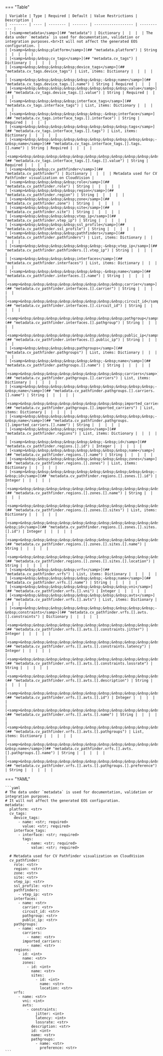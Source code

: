 <!--
  ~ Copyright (c) 2023-2024 Arista Networks, Inc.
  ~ Use of this source code is governed by the Apache License 2.0
  ~ that can be found in the LICENSE file.
  -->
=== "Table"

    | Variable | Type | Required | Default | Value Restrictions | Description |
    | -------- | ---- | -------- | ------- | ------------------ | ----------- |
    | [<samp>metadata</samp>](## "metadata") | Dictionary |  |  |  | The data under `metadata` is used for documentation, validation or integration purposes.<br>It will not affect the generated EOS configuration. |
    | [<samp>&nbsp;&nbsp;platform</samp>](## "metadata.platform") | String |  |  |  |  |
    | [<samp>&nbsp;&nbsp;cv_tags</samp>](## "metadata.cv_tags") | Dictionary |  |  |  |  |
    | [<samp>&nbsp;&nbsp;&nbsp;&nbsp;device_tags</samp>](## "metadata.cv_tags.device_tags") | List, items: Dictionary |  |  |  |  |
    | [<samp>&nbsp;&nbsp;&nbsp;&nbsp;&nbsp;&nbsp;-&nbsp;name</samp>](## "metadata.cv_tags.device_tags.[].name") | String | Required |  |  |  |
    | [<samp>&nbsp;&nbsp;&nbsp;&nbsp;&nbsp;&nbsp;&nbsp;&nbsp;value</samp>](## "metadata.cv_tags.device_tags.[].value") | String | Required |  |  |  |
    | [<samp>&nbsp;&nbsp;&nbsp;&nbsp;interface_tags</samp>](## "metadata.cv_tags.interface_tags") | List, items: Dictionary |  |  |  |  |
    | [<samp>&nbsp;&nbsp;&nbsp;&nbsp;&nbsp;&nbsp;-&nbsp;interface</samp>](## "metadata.cv_tags.interface_tags.[].interface") | String | Required |  |  |  |
    | [<samp>&nbsp;&nbsp;&nbsp;&nbsp;&nbsp;&nbsp;&nbsp;&nbsp;tags</samp>](## "metadata.cv_tags.interface_tags.[].tags") | List, items: Dictionary |  |  |  |  |
    | [<samp>&nbsp;&nbsp;&nbsp;&nbsp;&nbsp;&nbsp;&nbsp;&nbsp;&nbsp;&nbsp;-&nbsp;name</samp>](## "metadata.cv_tags.interface_tags.[].tags.[].name") | String | Required |  |  |  |
    | [<samp>&nbsp;&nbsp;&nbsp;&nbsp;&nbsp;&nbsp;&nbsp;&nbsp;&nbsp;&nbsp;&nbsp;&nbsp;value</samp>](## "metadata.cv_tags.interface_tags.[].tags.[].value") | String | Required |  |  |  |
    | [<samp>&nbsp;&nbsp;cv_pathfinder</samp>](## "metadata.cv_pathfinder") | Dictionary |  |  |  | Metadata used for CV Pathfinder visualization on CloudVision |
    | [<samp>&nbsp;&nbsp;&nbsp;&nbsp;role</samp>](## "metadata.cv_pathfinder.role") | String |  |  |  |  |
    | [<samp>&nbsp;&nbsp;&nbsp;&nbsp;region</samp>](## "metadata.cv_pathfinder.region") | String |  |  |  |  |
    | [<samp>&nbsp;&nbsp;&nbsp;&nbsp;zone</samp>](## "metadata.cv_pathfinder.zone") | String |  |  |  |  |
    | [<samp>&nbsp;&nbsp;&nbsp;&nbsp;site</samp>](## "metadata.cv_pathfinder.site") | String |  |  |  |  |
    | [<samp>&nbsp;&nbsp;&nbsp;&nbsp;vtep_ip</samp>](## "metadata.cv_pathfinder.vtep_ip") | String |  |  |  |  |
    | [<samp>&nbsp;&nbsp;&nbsp;&nbsp;ssl_profile</samp>](## "metadata.cv_pathfinder.ssl_profile") | String |  |  |  |  |
    | [<samp>&nbsp;&nbsp;&nbsp;&nbsp;pathfinders</samp>](## "metadata.cv_pathfinder.pathfinders") | List, items: Dictionary |  |  |  |  |
    | [<samp>&nbsp;&nbsp;&nbsp;&nbsp;&nbsp;&nbsp;-&nbsp;vtep_ip</samp>](## "metadata.cv_pathfinder.pathfinders.[].vtep_ip") | String |  |  |  |  |
    | [<samp>&nbsp;&nbsp;&nbsp;&nbsp;interfaces</samp>](## "metadata.cv_pathfinder.interfaces") | List, items: Dictionary |  |  |  |  |
    | [<samp>&nbsp;&nbsp;&nbsp;&nbsp;&nbsp;&nbsp;-&nbsp;name</samp>](## "metadata.cv_pathfinder.interfaces.[].name") | String |  |  |  |  |
    | [<samp>&nbsp;&nbsp;&nbsp;&nbsp;&nbsp;&nbsp;&nbsp;&nbsp;carrier</samp>](## "metadata.cv_pathfinder.interfaces.[].carrier") | String |  |  |  |  |
    | [<samp>&nbsp;&nbsp;&nbsp;&nbsp;&nbsp;&nbsp;&nbsp;&nbsp;circuit_id</samp>](## "metadata.cv_pathfinder.interfaces.[].circuit_id") | String |  |  |  |  |
    | [<samp>&nbsp;&nbsp;&nbsp;&nbsp;&nbsp;&nbsp;&nbsp;&nbsp;pathgroup</samp>](## "metadata.cv_pathfinder.interfaces.[].pathgroup") | String |  |  |  |  |
    | [<samp>&nbsp;&nbsp;&nbsp;&nbsp;&nbsp;&nbsp;&nbsp;&nbsp;public_ip</samp>](## "metadata.cv_pathfinder.interfaces.[].public_ip") | String |  |  |  |  |
    | [<samp>&nbsp;&nbsp;&nbsp;&nbsp;pathgroups</samp>](## "metadata.cv_pathfinder.pathgroups") | List, items: Dictionary |  |  |  |  |
    | [<samp>&nbsp;&nbsp;&nbsp;&nbsp;&nbsp;&nbsp;-&nbsp;name</samp>](## "metadata.cv_pathfinder.pathgroups.[].name") | String |  |  |  |  |
    | [<samp>&nbsp;&nbsp;&nbsp;&nbsp;&nbsp;&nbsp;&nbsp;&nbsp;carriers</samp>](## "metadata.cv_pathfinder.pathgroups.[].carriers") | List, items: Dictionary |  |  |  |  |
    | [<samp>&nbsp;&nbsp;&nbsp;&nbsp;&nbsp;&nbsp;&nbsp;&nbsp;&nbsp;&nbsp;-&nbsp;name</samp>](## "metadata.cv_pathfinder.pathgroups.[].carriers.[].name") | String |  |  |  |  |
    | [<samp>&nbsp;&nbsp;&nbsp;&nbsp;&nbsp;&nbsp;&nbsp;&nbsp;imported_carriers</samp>](## "metadata.cv_pathfinder.pathgroups.[].imported_carriers") | List, items: Dictionary |  |  |  |  |
    | [<samp>&nbsp;&nbsp;&nbsp;&nbsp;&nbsp;&nbsp;&nbsp;&nbsp;&nbsp;&nbsp;-&nbsp;name</samp>](## "metadata.cv_pathfinder.pathgroups.[].imported_carriers.[].name") | String |  |  |  |  |
    | [<samp>&nbsp;&nbsp;&nbsp;&nbsp;regions</samp>](## "metadata.cv_pathfinder.regions") | List, items: Dictionary |  |  |  |  |
    | [<samp>&nbsp;&nbsp;&nbsp;&nbsp;&nbsp;&nbsp;-&nbsp;id</samp>](## "metadata.cv_pathfinder.regions.[].id") | Integer |  |  |  |  |
    | [<samp>&nbsp;&nbsp;&nbsp;&nbsp;&nbsp;&nbsp;&nbsp;&nbsp;name</samp>](## "metadata.cv_pathfinder.regions.[].name") | String |  |  |  |  |
    | [<samp>&nbsp;&nbsp;&nbsp;&nbsp;&nbsp;&nbsp;&nbsp;&nbsp;zones</samp>](## "metadata.cv_pathfinder.regions.[].zones") | List, items: Dictionary |  |  |  |  |
    | [<samp>&nbsp;&nbsp;&nbsp;&nbsp;&nbsp;&nbsp;&nbsp;&nbsp;&nbsp;&nbsp;-&nbsp;id</samp>](## "metadata.cv_pathfinder.regions.[].zones.[].id") | Integer |  |  |  |  |
    | [<samp>&nbsp;&nbsp;&nbsp;&nbsp;&nbsp;&nbsp;&nbsp;&nbsp;&nbsp;&nbsp;&nbsp;&nbsp;name</samp>](## "metadata.cv_pathfinder.regions.[].zones.[].name") | String |  |  |  |  |
    | [<samp>&nbsp;&nbsp;&nbsp;&nbsp;&nbsp;&nbsp;&nbsp;&nbsp;&nbsp;&nbsp;&nbsp;&nbsp;sites</samp>](## "metadata.cv_pathfinder.regions.[].zones.[].sites") | List, items: Dictionary |  |  |  |  |
    | [<samp>&nbsp;&nbsp;&nbsp;&nbsp;&nbsp;&nbsp;&nbsp;&nbsp;&nbsp;&nbsp;&nbsp;&nbsp;&nbsp;&nbsp;-&nbsp;id</samp>](## "metadata.cv_pathfinder.regions.[].zones.[].sites.[].id") | Integer |  |  |  |  |
    | [<samp>&nbsp;&nbsp;&nbsp;&nbsp;&nbsp;&nbsp;&nbsp;&nbsp;&nbsp;&nbsp;&nbsp;&nbsp;&nbsp;&nbsp;&nbsp;&nbsp;name</samp>](## "metadata.cv_pathfinder.regions.[].zones.[].sites.[].name") | String |  |  |  |  |
    | [<samp>&nbsp;&nbsp;&nbsp;&nbsp;&nbsp;&nbsp;&nbsp;&nbsp;&nbsp;&nbsp;&nbsp;&nbsp;&nbsp;&nbsp;&nbsp;&nbsp;location</samp>](## "metadata.cv_pathfinder.regions.[].zones.[].sites.[].location") | String |  |  |  |  |
    | [<samp>&nbsp;&nbsp;&nbsp;&nbsp;vrfs</samp>](## "metadata.cv_pathfinder.vrfs") | List, items: Dictionary |  |  |  |  |
    | [<samp>&nbsp;&nbsp;&nbsp;&nbsp;&nbsp;&nbsp;-&nbsp;name</samp>](## "metadata.cv_pathfinder.vrfs.[].name") | String |  |  |  |  |
    | [<samp>&nbsp;&nbsp;&nbsp;&nbsp;&nbsp;&nbsp;&nbsp;&nbsp;vni</samp>](## "metadata.cv_pathfinder.vrfs.[].vni") | Integer |  |  |  |  |
    | [<samp>&nbsp;&nbsp;&nbsp;&nbsp;&nbsp;&nbsp;&nbsp;&nbsp;avts</samp>](## "metadata.cv_pathfinder.vrfs.[].avts") | List, items: Dictionary |  |  |  |  |
    | [<samp>&nbsp;&nbsp;&nbsp;&nbsp;&nbsp;&nbsp;&nbsp;&nbsp;&nbsp;&nbsp;-&nbsp;constraints</samp>](## "metadata.cv_pathfinder.vrfs.[].avts.[].constraints") | Dictionary |  |  |  |  |
    | [<samp>&nbsp;&nbsp;&nbsp;&nbsp;&nbsp;&nbsp;&nbsp;&nbsp;&nbsp;&nbsp;&nbsp;&nbsp;&nbsp;&nbsp;jitter</samp>](## "metadata.cv_pathfinder.vrfs.[].avts.[].constraints.jitter") | Integer |  |  |  |  |
    | [<samp>&nbsp;&nbsp;&nbsp;&nbsp;&nbsp;&nbsp;&nbsp;&nbsp;&nbsp;&nbsp;&nbsp;&nbsp;&nbsp;&nbsp;latency</samp>](## "metadata.cv_pathfinder.vrfs.[].avts.[].constraints.latency") | Integer |  |  |  |  |
    | [<samp>&nbsp;&nbsp;&nbsp;&nbsp;&nbsp;&nbsp;&nbsp;&nbsp;&nbsp;&nbsp;&nbsp;&nbsp;&nbsp;&nbsp;lossrate</samp>](## "metadata.cv_pathfinder.vrfs.[].avts.[].constraints.lossrate") | String |  |  |  |  |
    | [<samp>&nbsp;&nbsp;&nbsp;&nbsp;&nbsp;&nbsp;&nbsp;&nbsp;&nbsp;&nbsp;&nbsp;&nbsp;description</samp>](## "metadata.cv_pathfinder.vrfs.[].avts.[].description") | String |  |  |  |  |
    | [<samp>&nbsp;&nbsp;&nbsp;&nbsp;&nbsp;&nbsp;&nbsp;&nbsp;&nbsp;&nbsp;&nbsp;&nbsp;id</samp>](## "metadata.cv_pathfinder.vrfs.[].avts.[].id") | Integer |  |  |  |  |
    | [<samp>&nbsp;&nbsp;&nbsp;&nbsp;&nbsp;&nbsp;&nbsp;&nbsp;&nbsp;&nbsp;&nbsp;&nbsp;name</samp>](## "metadata.cv_pathfinder.vrfs.[].avts.[].name") | String |  |  |  |  |
    | [<samp>&nbsp;&nbsp;&nbsp;&nbsp;&nbsp;&nbsp;&nbsp;&nbsp;&nbsp;&nbsp;&nbsp;&nbsp;pathgroups</samp>](## "metadata.cv_pathfinder.vrfs.[].avts.[].pathgroups") | List, items: Dictionary |  |  |  |  |
    | [<samp>&nbsp;&nbsp;&nbsp;&nbsp;&nbsp;&nbsp;&nbsp;&nbsp;&nbsp;&nbsp;&nbsp;&nbsp;&nbsp;&nbsp;-&nbsp;name</samp>](## "metadata.cv_pathfinder.vrfs.[].avts.[].pathgroups.[].name") | String |  |  |  |  |
    | [<samp>&nbsp;&nbsp;&nbsp;&nbsp;&nbsp;&nbsp;&nbsp;&nbsp;&nbsp;&nbsp;&nbsp;&nbsp;&nbsp;&nbsp;&nbsp;&nbsp;preference</samp>](## "metadata.cv_pathfinder.vrfs.[].avts.[].pathgroups.[].preference") | String |  |  |  |  |

=== "YAML"

    ```yaml
    # The data under `metadata` is used for documentation, validation or integration purposes.
    # It will not affect the generated EOS configuration.
    metadata:
      platform: <str>
      cv_tags:
        device_tags:
          - name: <str; required>
            value: <str; required>
        interface_tags:
          - interface: <str; required>
            tags:
              - name: <str; required>
                value: <str; required>

      # Metadata used for CV Pathfinder visualization on CloudVision
      cv_pathfinder:
        role: <str>
        region: <str>
        zone: <str>
        site: <str>
        vtep_ip: <str>
        ssl_profile: <str>
        pathfinders:
          - vtep_ip: <str>
        interfaces:
          - name: <str>
            carrier: <str>
            circuit_id: <str>
            pathgroup: <str>
            public_ip: <str>
        pathgroups:
          - name: <str>
            carriers:
              - name: <str>
            imported_carriers:
              - name: <str>
        regions:
          - id: <int>
            name: <str>
            zones:
              - id: <int>
                name: <str>
                sites:
                  - id: <int>
                    name: <str>
                    location: <str>
        vrfs:
          - name: <str>
            vni: <int>
            avts:
              - constraints:
                  jitter: <int>
                  latency: <int>
                  lossrate: <str>
                description: <str>
                id: <int>
                name: <str>
                pathgroups:
                  - name: <str>
                    preference: <str>
    ```
